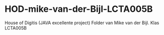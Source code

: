 # HOD-mike-van-der-Bijl-LCTA005B
House of Digitis (JAVA excellente project) Folder van Mike van der Bijl. Klas LCTA005B 

